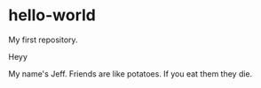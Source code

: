 # hello-world
My first repository.

Heyy

  My name's Jeff.
Friends are like potatoes. If you eat them they die.
